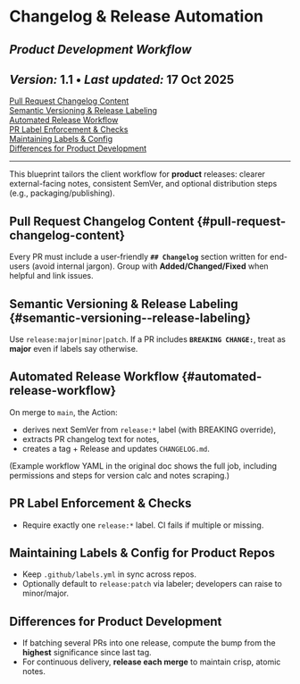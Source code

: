 # **Changelog & Release Automation** 
## *Product Development Workflow*

***Version:*** 1.1 • ***Last updated:*** 17 Oct 2025  
---

[Pull Request Changelog Content](#pull-request-changelog-content)  
[Semantic Versioning & Release Labeling](#semantic-versioning--release-labeling)  
[Automated Release Workflow](#automated-release-workflow)  
[PR Label Enforcement & Checks](#pr-label-enforcement--checks)  
[Maintaining Labels & Config](#maintaining-labels-and-config-for-product-repos)  
[Differences for Product Development](#differences-for-product-development)  

---

This blueprint tailors the client workflow for **product** releases: clearer external-facing notes, consistent SemVer, and optional distribution steps (e.g., packaging/publishing).

## **Pull Request Changelog Content** {#pull-request-changelog-content}
Every PR must include a user-friendly **`## Changelog`** section written for end-users (avoid internal jargon). Group with **Added/Changed/Fixed** when helpful and link issues.

## **Semantic Versioning & Release Labeling** {#semantic-versioning--release-labeling}
Use `release:major|minor|patch`. If a PR includes **`BREAKING CHANGE:`**, treat as **major** even if labels say otherwise.

## **Automated Release Workflow** {#automated-release-workflow}
On merge to `main`, the Action:
- derives next SemVer from `release:*` label (with BREAKING override),
- extracts PR changelog text for notes,
- creates a tag + Release and updates `CHANGELOG.md`.

(Example workflow YAML in the original doc shows the full job, including permissions and steps for version calc and notes scraping.)

## **PR Label Enforcement & Checks**
- Require exactly one `release:*` label. CI fails if multiple or missing.

## **Maintaining Labels & Config for Product Repos**
- Keep `.github/labels.yml` in sync across repos.  
- Optionally default to `release:patch` via labeler; developers can raise to minor/major.

## **Differences for Product Development**
- If batching several PRs into one release, compute the bump from the **highest** significance since last tag.
- For continuous delivery, **release each merge** to maintain crisp, atomic notes.

